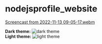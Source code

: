 # nodejsprofile_website
[Screencast from 2022-11-13 09-05-17.webm](https://user-images.githubusercontent.com/43161363/219954779-207b5a19-c08a-4e59-8053-5f51506017f5.webm)

<b>Dark theme: </b>
<image src="https://raw.githubusercontent.com/Hknight-official/nodejsprofile_website/master/dark.png" alt="dark theme" />
<br>
<b>Light theme: </b>
<image src="https://raw.githubusercontent.com/Hknight-official/nodejsprofile_website/master/light.png" alt="light theme" />
